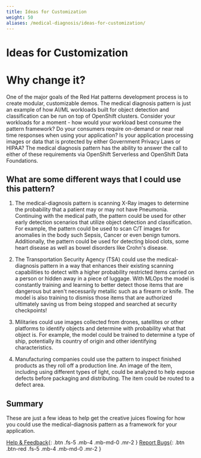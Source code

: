 ```yaml
---
title: Ideas for Customization
weight: 50
aliases: /medical-diagnosis/ideas-for-customization/
---
```


# Ideas for Customization

# Why change it?

One of the major goals of the Red Hat patterns development process is to create modular, customizable demos. The medical diagnosis pattern is just an example of how AI/ML workloads built for object detection and classification can be run on top of OpenShift clusters. Consider your workloads for a moment - how would your workload best consume the pattern framework? Do your consumers require on-demand or near real time responses when using your application? Is your application processing images or data that is protected by either Government Privacy Laws or HIPAA? The medical diagnosis pattern has the ability to answer the call to either of these requirements via OpenShift Serverless and OpenShift Data Foundations.

## What are some different ways that I could use this pattern?

1. The medical-diagnosis pattern is scanning X-Ray images to determine the probability that a patient may or may not have Pneumonia. Continuing with the medical path, the pattern could be used for other early detection scenarios that utilize object detection and classification. For example, the pattern could be used to scan C/T images for anomalies in the body such Sepsis, Cancer or even benign tumors. Additionally, the pattern could be used for detecting blood clots, some heart disease as well as bowel disorders like Crohn's disease.

1. The Transportation Security Agency (TSA) could use the medical-diagnosis pattern in a way that enhances their existing scanning capabilities to detect with a higher probability restricted items carried on a person or hidden away in a piece of luggage. With MLOps the model is constantly training and learning to better detect those items that are dangerous but aren't necessarily metallic such as a firearm or knife. The model is also training to dismiss those items that are authorized ultimately saving us from being stopped and searched at security checkpoints!

1. Militaries could use images collected from drones, satellites or other platforms to identify objects and determine with probability what that object is. For example, the model could be trained to determine a type of ship, potentially its country of origin and other identifying characteristics.

1. Manufacturing companies could use the pattern to inspect finished products as they roll off a production line. An image of the item, including using different types of light, could be analyzed to help expose defects before packaging and distributing. The item could be routed to a defect area. 

## Summary

These are just a few ideas to help get the creative juices flowing for how you could use the medical-diagnosis pattern as a framework for your application.

[Help & Feedback](https://groups.google.com/g/hybrid-cloud-patterns){: .btn .fs-5 .mb-4 .mb-md-0 .mr-2 }
[Report Bugs](https://github.com/hybrid-cloud-patterns/ansible-edge-gitops/issues){: .btn .btn-red .fs-5 .mb-4 .mb-md-0 .mr-2 }
